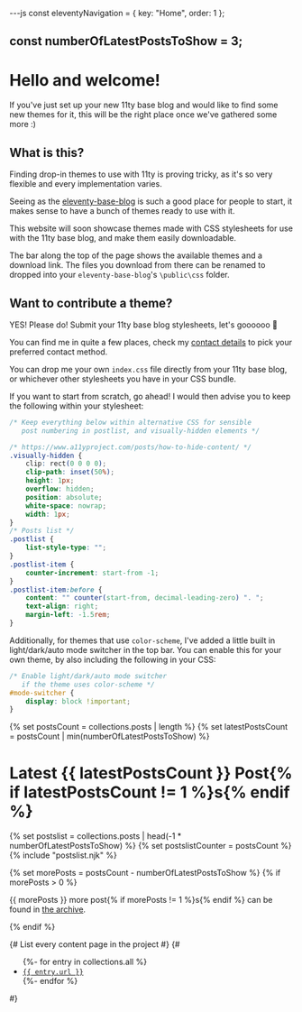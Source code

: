 ---js
const eleventyNavigation = {
	key: "Home",
	order: 1
};

const numberOfLatestPostsToShow = 3;
---

# Hello and welcome!

If you've just set up your new 11ty base blog and would like to find some new themes for it, this will be the right place once we've gathered some more :)

## What is this?

Finding drop-in themes to use with 11ty is proving tricky, as it's so very flexible and every implementation varies.

Seeing as the [eleventy-base-blog](https://github.com/11ty/eleventy-base-blog) is such a good place for people to start, it makes sense to have a bunch of themes ready to use with it.

This website will soon showcase themes made with CSS stylesheets for use with the 11ty base blog, and make them easily downloadable.

The bar along the top of the page shows the available themes and a download link. The files you download from there can be renamed to dropped into your `eleventy-base-blog`'s `\public\css` folder.

## Want to contribute a theme?

YES! Please do! Submit your 11ty base blog stylesheets, let's goooooo 🎈

You can find me in quite a few places, check my [contact details](https://sarajoy.dev/#find) to pick your preferred contact method.

You can drop me your own `index.css` file directly from your 11ty base blog, or whichever other stylesheets you have in your CSS bundle.

If you want to start from scratch, go ahead! I would then advise you to keep the following within your stylesheet:

```css
/* Keep everything below within alternative CSS for sensible
   post numbering in postlist, and visually-hidden elements */

/* https://www.a11yproject.com/posts/how-to-hide-content/ */
.visually-hidden {
	clip: rect(0 0 0 0);
	clip-path: inset(50%);
	height: 1px;
	overflow: hidden;
	position: absolute;
	white-space: nowrap;
	width: 1px;
}
/* Posts list */
.postlist {
	list-style-type: "";
}
.postlist-item {
	counter-increment: start-from -1;
}
.postlist-item:before {
	content: "" counter(start-from, decimal-leading-zero) ". ";
	text-align: right;
	margin-left: -1.5rem;
}
```
Additionally, for themes that use `color-scheme`, I've added a little built in light/dark/auto mode switcher in the top bar. You can enable this for your own theme, by also including the following in your CSS:
```css
/* Enable light/dark/auto mode switcher
   if the theme uses color-scheme */
#mode-switcher {
	display: block !important;
}
```

{% set postsCount = collections.posts | length %}
{% set latestPostsCount = postsCount | min(numberOfLatestPostsToShow) %}
<h1>Latest {{ latestPostsCount }} Post{% if latestPostsCount != 1 %}s{% endif %}</h1>

{% set postslist = collections.posts | head(-1 * numberOfLatestPostsToShow) %}
{% set postslistCounter = postsCount %}
{% include "postslist.njk" %}

{% set morePosts = postsCount - numberOfLatestPostsToShow %}
{% if morePosts > 0 %}
<p>{{ morePosts }} more post{% if morePosts != 1 %}s{% endif %} can be found in <a href="blog.njk">the archive</a>.</p>
{% endif %}

{# List every content page in the project #}
{#
<ul>
	{%- for entry in collections.all %}
	<li><a href="{{ entry.url }}"><code>{{ entry.url }}</code></a></li>
	{%- endfor %}
</ul>
#}
